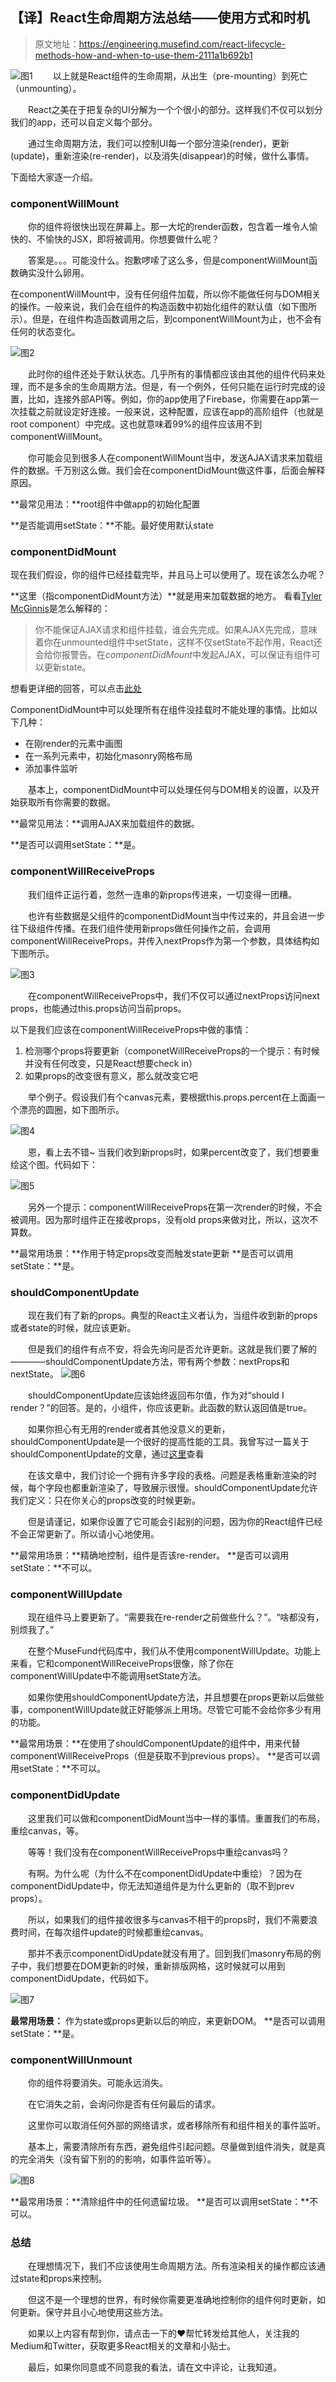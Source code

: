 ## 【译】React生命周期方法总结——使用方式和时机

>原文地址：https://engineering.musefind.com/react-lifecycle-methods-how-and-when-to-use-them-2111a1b692b1

![图1](img/1.png)
&emsp;&emsp;以上就是React组件的生命周期，从出生（pre-mounting）到死亡（unmounting）。

&emsp;&emsp;React之美在于把复杂的UI分解为一个个很小的部分。这样我们不仅可以划分我们的app，还可以自定义每个部分。

&emsp;&emsp;通过生命周期方法，我们可以控制UI每一个部分渲染(render)，更新(update)，重新渲染(re-render)，以及消失(disappear)的时候，做什么事情。

下面给大家逐一介绍。

### componentWillMount

&emsp;&emsp;你的组件将很快出现在屏幕上。那一大坨的render函数，包含着一堆令人愉快的、不愉快的JSX，即将被调用。你想要做什么呢？

&emsp;&emsp;答案是。。。可能没什么。抱歉啰嗦了这么多，但是componentWillMount函数确实没什么卵用。

在componentWillMount中，没有任何组件加载，所以你不能做任何与DOM相关的操作。一般来说，我们会在组件的构造函数中初始化组件的默认值（如下图所示）。但是，在组件构造函数调用之后，到componentWillMount为止，也不会有任何的状态变化。

![图2](img/2.png "使用构造函数设定默认state")


&emsp;&emsp;此时你的组件还处于默认状态。几乎所有的事情都应该由其他的组件代码来处理，而不是多余的生命周期方法。但是，有一个例外，任何只能在运行时完成的设置，比如，连接外部API等。例如，你的app使用了Firebase，你需要在app第一次挂载之前就设定好连接。一般来说，这种配置，应该在app的高阶组件（也就是root component）中完成。这也就意味着99%的组件应该用不到componentWillMount。

&emsp;&emsp;你可能会见到很多人在componentWillMount当中，发送AJAX请求来加载组件的数据。千万别这么做。我们会在componentDidMount做这件事，后面会解释原因。

**最常见用法：**root组件中做app的初始化配置

**是否能调用setState：**不能。最好使用默认state

### componentDidMount

现在我们假设，你的组件已经挂载完毕，并且马上可以使用了。现在该怎么办呢？

**这里（指componentDidMount方法）**就是用来加载数据的地方。 看看[Tyler McGinnis](https://twitter.com/tylermcginnis33)是怎么解释的：

> 你不能保证AJAX请求和组件挂载，谁会先完成。如果AJAX先完成，意味着你在unmounted组件中setState，这样不仅setState不起作用，React还会给你报警告。在*componentDidMount*中发起AJAX，可以保证有组件可以更新state。

想看更详细的回答，可以点击[此处](https://tylermcginnis.com/react-interview-questions/)

ComponentDidMount中可以处理所有在组件没挂载时不能处理的事情。比如以下几种：

- 在刚render的<canvas>元素中画图
- 在一系列元素中，初始化masonry网格布局
- 添加事件监听

&emsp;&emsp;基本上，componentDidMount中可以处理任何与DOM相关的设置，以及开始获取所有你需要的数据。

**最常见用法：**调用AJAX来加载组件的数据。

**是否可以调用setState：**是。


### componentWillReceiveProps

&emsp;&emsp;我们组件正运行着，忽然一连串的新props传进来，一切变得一团糟。

&emsp;&emsp;也许有些数据是父组件的componentDidMount当中传过来的，并且会进一步往下级组件传播。在我们组件使用新props做任何操作之前，会调用componentWillReceiveProps，并传入nextProps作为第一个参数，具体结构如下图所示。

![图3](img/3.png)

&emsp;&emsp;在componentWillReceiveProps中，我们不仅可以通过nextProps访问next props，也能通过this.props访问当前props。

以下是我们应该在componentWillReceiveProps中做的事情：

1. 检测哪个props将要更新（componetWillReceiveProps的一个提示：有时候并没有任何改变，只是React想要check in）
2. 如果props的改变很有意义，那么就改变它吧

&emsp;&emsp;举个例子。假设我们有个canvas元素，要根据this.props.percent在上面画一个漂亮的圆圈，如下图所示。

![图4](img/4.png)

&emsp;&emsp;恩，看上去不错~ 当我们收到新props时，如果percent改变了，我们想要重绘这个图。代码如下：

![图5](img/5.png)

&emsp;&emsp;另外一个提示：componentWillReceiveProps在第一次render的时候，不会被调用。因为那时组件正在接收props，没有old props来做对比，所以，这次不算数。

**最常用场景：**作用于特定props改变而触发state更新
**是否可以调用setState：**是。

### shouldComponentUpdate

&emsp;&emsp;现在我们有了新的props。典型的React主义者认为，当组件收到新的props或者state的时候，就应该更新。

&emsp;&emsp;但是我们的组件有点不安，将会先询问是否允许更新。这就是我们要了解的————shouldComponentUpdate方法，带有两个参数：nextProps和nextState。
![图6](img/6.png)

&emsp;&emsp;shouldComponentUpdate应该始终返回布尔值，作为对“should I render？”的回答。是的，小组件，你应该更新。此函数的默认返回值是true。

&emsp;&emsp;如果你担心有无用的render或者其他没意义的更新，shouldComponentUpdate是一个很好的提高性能的工具。我曾写过一篇关于shouldComponentUpdate的文章，通过[这里](https://engineering.musefind.com/how-to-benchmark-react-components-the-quick-and-dirty-guide-f595baf1014c)查看

&emsp;&emsp;在该文章中，我们讨论一个拥有许多字段的表格。问题是表格重新渲染的时候，每个字段也都重新渲染了，导致展示很慢。shouldComponentUpdate允许我们定义：只在你关心的props改变的时候更新。

&emsp;&emsp;但是请谨记，如果你设置了它可能会引起别的问题，因为你的React组件已经不会正常更新了。所以请小心地使用。

**最常用场景：**精确地控制，组件是否该re-render。
**是否可以调用setState：**不可以。

### componentWillUpdate

&emsp;&emsp;现在组件马上要更新了。“需要我在re-render之前做些什么？”。“啥都没有，别烦我了。”

&emsp;&emsp;在整个MuseFund代码库中，我们从不使用componentWillUpdate。功能上来看，它和componentWillReceiveProps很像，除了你在componentWillUpdate中不能调用setState方法。

&emsp;&emsp;如果你使用shouldComponentUpdate方法，并且想要在props更新以后做些事，componentWillUpdate就正好能够派上用场。尽管它可能不会给你多少有用的功能。

**最常用场景：**在使用了shouldComponentUpdate的组件中，用来代替componentWillReceiveProps（但是获取不到previous props）。
**是否可以调用setState：**不可以。

### componentDidUpdate

&emsp;&emsp;这里我们可以做和componentDidMount当中一样的事情。重置我们的布局，重绘canvas，等。

&emsp;&emsp;等等！我们没有在componentWillReceiveProps中重绘canvas吗？

&emsp;&emsp;有啊。为什么呢（为什么不在componentDidUpdate中重绘）？因为在componentDidUpdate中，你无法知道组件是为什么更新的（取不到prev props）。

&emsp;&emsp;所以，如果我们的组件接收很多与canvas不相干的props时，我们不需要浪费时间，在每次组件update的时候都重绘canvas。

&emsp;&emsp;那并不表示componentDidUpdate就没有用了。回到我们masonry布局的例子中，我们想要在DOM更新的时候，重新排版网格，这时候就可以用到componentDidUpdate，代码如下。

![图7](img/7.png)

**最常用场景：** 作为state或props更新以后的响应，来更新DOM。
**是否可以调用setState：**是。

### componentWillUnmount
&emsp;&emsp;你的组件将要消失。可能永远消失。

&emsp;&emsp;在它消失之前，会询问你是否有任何最后的请求。

&emsp;&emsp;这里你可以取消任何外部的网络请求，或者移除所有和组件相关的事件监听。

&emsp;&emsp;基本上，需要清除所有东西，避免组件引起问题。尽量做到组件消失，就是真的完全消失（没有留下别的的影响，如事件监听等）。

![图8](img/8.png)


**最常用场景：**清除组件中的任何遗留垃圾。
**是否可以调用setState：**不可以。

### 总结

&emsp;&emsp;在理想情况下，我们不应该使用生命周期方法。所有渲染相关的操作都应该通过state和props来控制。

&emsp;&emsp;但这不是一个理想的世界，有时候你需要更准确地控制你的组件何时更新，如何更新。保守并且小心地使用这些方法。

&emsp;&emsp;如果以上内容有帮到你，请点击一下的❤️帮忙转发给其他人，关注我的Medium和Twitter，获取更多React相关的文章和小贴士。

&emsp;&emsp;最后，如果你同意或不同意我的看法，请在文中评论，让我知道。









